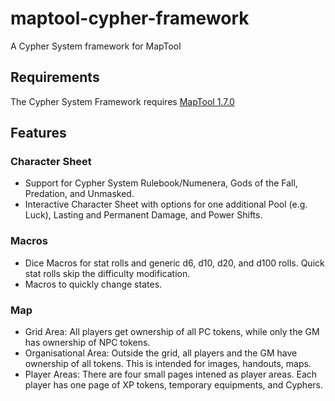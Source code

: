 # maptool-cypher-framework
A Cypher System framework for MapTool

## Requirements

The Cypher System Framework requires [MapTool 1.7.0](https://github.com/RPTools/maptool/releases/tag/1.7.0)

## Features

### Character Sheet

- Support for Cypher System Rulebook/Numenera, Gods of the Fall, Predation, and Unmasked.
- Interactive Character Sheet with options for one additional Pool (e.g. Luck), Lasting and Permanent Damage, and Power Shifts.

### Macros

- Dice Macros for stat rolls and generic d6, d10, d20, and d100 rolls. Quick stat rolls skip the difficulty modification.
- Macros to quickly change states.

### Map

- Grid Area: All players get ownership of all PC tokens, while only the GM has ownership of NPC tokens.
- Organisational Area: Outside the grid, all players and the GM have ownership of all tokens. This is intended for images, handouts, maps.
- Player Areas: There are four small pages intened as player areas. Each player has one page of XP tokens, temporary equipments, and Cyphers.

